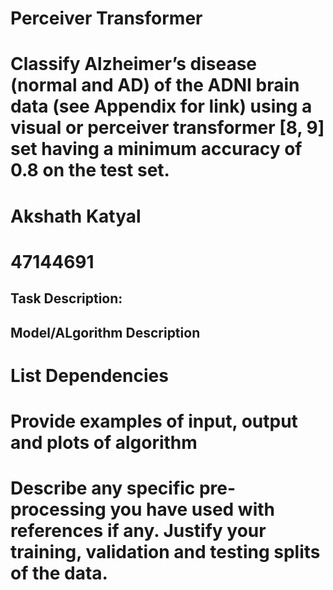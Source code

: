# Perceiver Transformer 
# Classify Alzheimer’s disease (normal and AD) of the ADNI brain data (see Appendix for link) using a visual or perceiver transformer [8, 9] set having a minimum accuracy of 0.8 on the test set. 
# Akshath Katyal
# 47144691


## Task Description:




## Model/ALgorithm Description



# List Dependencies



# Provide examples of input, output and plots of algorithm



# Describe any specific pre-processing you have used with references if any. Justify your training, validation and testing splits of the data.

